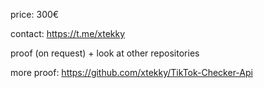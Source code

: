 price: 300€

contact: https://t.me/xtekky

proof (on request) + look at other repositories 

more proof: https://github.com/xtekky/TikTok-Checker-Api
